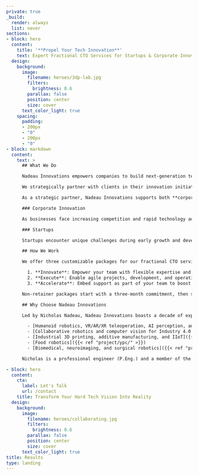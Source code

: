```yaml
---
private: true
_build:
  render: always
  list: never
sections:
- block: hero
  content:
    title: '**Propel Your Tech Innovation**'
    text: Expert Fractional CTO Services for Startups & Corporate Innovation
  design:
    background:
      image:
        filename: heroes/3dp-lab.jpg
        filters:
          brightness: 0.6
        parallax: false
        position: center
        size: cover
      text_color_light: true
    spacing:
      padding:
      - 200px
      - "0"
      - 200px
      - "0"
- block: markdown
  content:
    text: >
      ## What We Do

      Nadeau Innovations empowers companies to build next-generation technologies and high-performance teams through tailored fractional CTO services.

      We strategically partner with clients in their innovation initiatives, offering expertise, flexibility, cost-effectiveness, and an independent perspective crucial for innovation development.

      As a strategic partner, Nadeau Innovations supports both **corporate innovation** and **startups** in their technology development journey. Leverage the expertise and experience of a seasoned technology professional without the expense and commitment of a full-time hire.

      ### Corporate Innovation

      As businesses face increasing competition and rapid technology advances, corporate innovation becomes essential. Fractional CTO services provide technical guidance and leadership for established companies to tap into new markets, stay relevant, and foster an agile innovation and experimentation culture.

      ### Startups

      Startups encounter unique challenges during early growth and development stages. A fractional CTO provides guidance and support in product development, technology strategy, team management, and fundraising. As a hands-on leader, they execute the company's vision and mission, guiding the engineering organization to deliver innovative products. They work seamlessly with existing leadership and teams, adapting between tactical and strategic approaches.

      ## How We Work

      We offer three customizable packages for our fractional CTO services:

        1. **Innovate**: Empower your team with flexible expertise and strategic advising through a bank of hours retainer.
        2. **Execute**: Enable agile projects, development, and operations with consistent weekly sessions at a flat monthly rate.
        3. **Accelerate**: Embed support as part of your team to boost performance and achieve milestones at an hourly rate (minimum commitment of 32 hours per month).

      Non-retainer packages start with a three-month commitment, then switch to month-to-month with a 30-day notice for pauses or cancellations.

      ## Why Choose Nadeau Innovations

      Led by Nicholas Nadeau, Nadeau Innovations boasts a decade of experience creating cutting-edge hardware and software systems, including:

        - [Humanoid robotics, VR/AR/XR teleoperation, AI perception, and AGI]({{< ref "project/halodi/" >}})
        - [Collaborative robotics and computer vision for Industry 4.0 and dynamic sensing]({{< ref "project/osedea/" >}})
        - [Industrial 3D printing, additive manufacturing, and IIoT]({{< ref "project/aon3d/" >}})
        - [Food robotics]({{< ref "project/ypc/" >}})
        - [Biomedical, neuroimaging, and surgical robotics]({{< ref "project/rogue/" >}})

      Nicholas is a professional engineer (P.Eng.) and a member of the Ordre des ingénieurs du Québec (OIQ). He earned his Ph.D. from École de technologie supérieure, where his research combined machine learning and collaborative robotics to develop [safe robotic freehand medical ultrasound methods](https://espace.etsmtl.ca/id/eprint/2461/). Nicholas actively participates in the Montréal startup community, mentoring at accelerators, including [NextAI](https://www.nextcanada.com/next-ai/), [Techstars](https://www.techstars.com/), [Creative Destruction Lab](https://creativedestructionlab.com/locations/montreal/), and [FounderFuel](https://founderfuel.com/).

- block: hero
  content:
    cta:
      label: Let's Talk
      url: /contact
    title: Transform Your Hard Tech Vision Into Reality
  design:
    background:
      image:
        filename: heroes/collaborating.jpg
        filters:
          brightness: 0.6
        parallax: false
        position: center
        size: cover
      text_color_light: true
title: Results
type: landing
---
```


